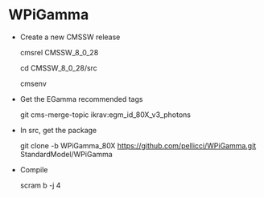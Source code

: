 # WPiGamma

- Create a new CMSSW release
   
   cmsrel CMSSW_8_0_28
   
   cd CMSSW_8_0_28/src
   
   cmsenv

- Get the EGamma recommended tags

   git cms-merge-topic ikrav:egm_id_80X_v3_photons

- In src, get the package

   git clone -b WPiGamma_80X https://github.com/pellicci/WPiGamma.git StandardModel/WPiGamma


- Compile
   
   scram b -j 4

